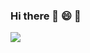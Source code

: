 ### Hi there 👋 😄  👯


<!--
**jinlulu/jinlulu** is a ✨ _special_ ✨ repository because its `README.md` (this file) appears on your GitHub profile.

Here are some ideas to get you started:

- 🔭 I’m currently working on ...
- 🌱 I’m currently learning ...
- 👯 I’m looking to collaborate on ...
- 🤔 I’m looking for help with ...
- 💬 Ask me about ...
- 📫 How to reach me: ...
- 😄 Pronouns: ...
- ⚡ Fun fact: ...
- <a href="https://ibb.co/kKw23KQ"><img src="https://i.ibb.co/kKw23KQ/IMG-2577.png" alt="IMG-2577" border="0"></a> 
-->



 
[![](https://imgur.com/etGxHuz.png)](https://lujin.org/)


